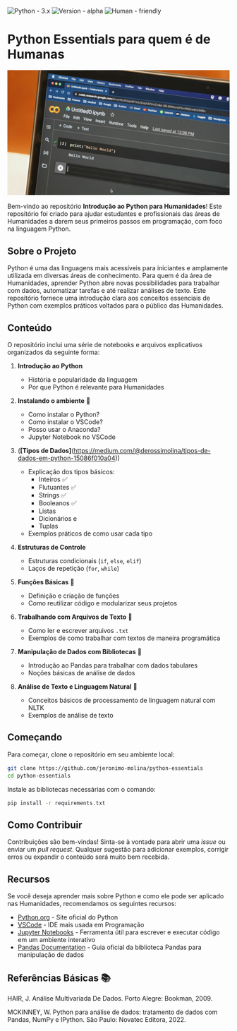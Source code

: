 ![Python - 3.x](https://img.shields.io/badge/Python-3.x-green?style=for-the-badge&logo=python&logoColor=green)
![Version - alpha](https://img.shields.io/badge/Version-alpha-purple?style=for-the-badge&logo=github&logoColor=white)
![Human - friendly](https://img.shields.io/badge/Human-friendly-yellow?style=for-the-badge)

# Python Essentials para quem é de Humanas

![Jupyter Notebook](https://github.com/jeronimo-molina/python-essentials/blob/main/assets/thumb1.jpg)

Bem-vindo ao repositório **Introdução ao Python para Humanidades**! Este repositório foi criado para ajudar estudantes e profissionais das áreas de Humanidades a darem seus primeiros passos em programação, com foco na linguagem Python.

## Sobre o Projeto

Python é uma das linguagens mais acessíveis para iniciantes e amplamente utilizada em diversas áreas de conhecimento. Para quem é da área de Humanidades, aprender Python abre novas possibilidades para trabalhar com dados, automatizar tarefas e até realizar análises de texto. Este repositório fornece uma introdução clara aos conceitos essenciais de Python com exemplos práticos voltados para o público das Humanidades.

## Conteúdo

O repositório inclui uma série de notebooks e arquivos explicativos organizados da seguinte forma:

1. **Introdução ao Python** 
   - História e popularidade da linguagem
   - Por que Python é relevante para Humanidades
  
2. **Instalando o ambiente** 🚧
   - Como instalar o Python?
   - Como instalar o VSCode?
   - Posso usar o Anaconda?
   - Jupyter Notebook no VSCode
     
3. (**[Tipos de Dados]**(https://medium.com/@derossimolina/tipos-de-dados-em-python-15086f010a04))
   - Explicação dos tipos básicos:
     - Inteiros ✅
     - Flutuantes ✅
     - Strings ✅
     - Booleanos ✅
     - Listas
     - Dicionários e
     - Tuplas
   - Exemplos práticos de como usar cada tipo

3. **Estruturas de Controle**  
   - Estruturas condicionais (`if`, `else`, `elif`)
   - Laços de repetição (`for`, `while`)

4. **Funções Básicas**  🚧
   - Definição e criação de funções
   - Como reutilizar código e modularizar seus projetos

5. **Trabalhando com Arquivos de Texto**  🚧
   - Como ler e escrever arquivos `.txt`
   - Exemplos de como trabalhar com textos de maneira programática

6. **Manipulação de Dados com Bibliotecas**  🚧
   - Introdução ao Pandas para trabalhar com dados tabulares
   - Noções básicas de análise de dados

7. **Análise de Texto e Linguagem Natural**  🚧
   - Conceitos básicos de processamento de linguagem natural com NLTK
   - Exemplos de análise de texto

## Começando

Para começar, clone o repositório em seu ambiente local:

```bash
git clone https://github.com/jeronimo-molina/python-essentials
cd python-essentials
```

Instale as bibliotecas necessárias com o comando:

```bash
pip install -r requirements.txt
```

## Como Contribuir

Contribuições são bem-vindas! Sinta-se à vontade para abrir uma *issue* ou enviar um *pull request*. Qualquer sugestão para adicionar exemplos, corrigir erros ou expandir o conteúdo será muito bem recebida.

## Recursos

Se você deseja aprender mais sobre Python e como ele pode ser aplicado nas Humanidades, recomendamos os seguintes recursos:

- [Python.org](https://www.python.org/) - Site oficial do Python
- [VSCode](https://code.visualstudio.com/download) - IDE mais usada em Programação
- [Jupyter Notebooks](https://jupyter.org/) - Ferramenta útil para escrever e executar código em um ambiente interativo
- [Pandas Documentation](https://pandas.pydata.org/pandas-docs/stable/) - Guia oficial da biblioteca Pandas para manipulação de dados

## Referências Básicas 📚

HAIR, J. Análise Multivariada De Dados. Porto Alegre: Bookman, 2009.

MCKINNEY, W. Python para análise de dados: tratamento de dados com Pandas, NumPy e IPython. São Paulo: Novatec Editora, 2022. 
